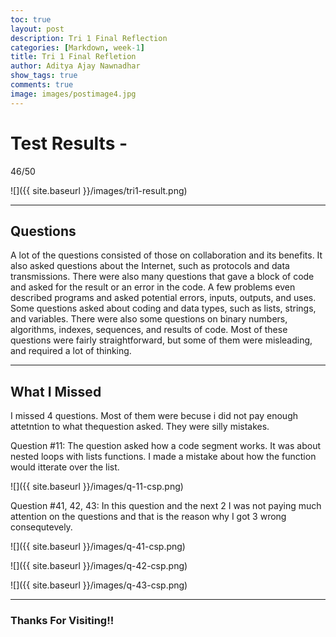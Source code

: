 ```yaml
---
toc: true
layout: post
description: Tri 1 Final Reflection
categories: [Markdown, week-1]
title: Tri 1 Final Refletion
author: Aditya Ajay Nawnadhar
show_tags: true
comments: true
image: images/postimage4.jpg
---
```


# Test Results -

46/50

![]({{ site.baseurl }}/images/tri1-result.png)

---

## Questions

A lot of the questions consisted of those on collaboration and its benefits. It also asked questions about the Internet, such as protocols and data transmissions. There were also many questions that gave a block of code and asked for the result or an error in the code. A few problems even described programs and asked potential errors, inputs, outputs, and uses. Some questions asked about coding and data types, such as lists, strings, and variables. There were also some questions on binary numbers, algorithms, indexes, sequences, and results of code. Most of these questions were fairly straightforward, but some of them were misleading, and required a lot of thinking.

---

## What I Missed
I missed 4 questions. Most of them were becuse i did not pay enough attetntion to what thequestion asked. They were silly mistakes. 

Question #11:
The question asked how a code segment works. It was about nested loops with lists functions. I made a mistake about how the function would itterate over the list. 

![]({{ site.baseurl }}/images/q-11-csp.png)

Question #41, 42, 43:
In this question and the next 2 I was not paying much attention on the questions and that is the reason why I got 3 wrong consequtevely.

![]({{ site.baseurl }}/images/q-41-csp.png)

![]({{ site.baseurl }}/images/q-42-csp.png)

![]({{ site.baseurl }}/images/q-43-csp.png)

---


### Thanks For Visiting!!
